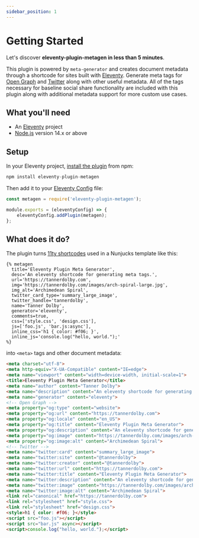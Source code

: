 ```yaml
---
sidebar_position: 1
---
```


# Getting Started

Let's discover **eleventy-plugin-metagen in less than 5 minutes**.

This plugin is powered by `meta-generator` and creates document metadata through a shortcode for sites built with [Eleventy](https://11ty.dev). Generate meta tags for [Open Graph](https://ogp.me/) and [Twitter](https://developer.twitter.com/en/docs/twitter-for-websites/cards/overview/markup) along with other useful metadata. All of the tags necessary for baseline social share functionality are included with this plugin along with additional metadata support for more custom use cases.

## What you'll need

- An [Eleventy](https://www.11ty.dev/) project
- [Node.js](https://nodejs.org/en/download/) version 14.x or above

## Setup
In your Eleventy project, [install the plugin](https://www.npmjs.com/package/eleventy-plugin-metagen) from npm:

```js
npm install eleventy-plugin-metagen
```

Then add it to your [Eleventy Config](https://www.11ty.dev/docs/config/) file:

```js
const metagen = require('eleventy-plugin-metagen');

module.exports = (eleventyConfig) => {
    eleventyConfig.addPlugin(metagen);
};
```

## What does it do?
The plugin turns [11ty shortcodes](https://www.11ty.dev/docs/shortcodes/) used in a Nunjucks template like this:

```njk
{% metagen
  title='Eleventy Plugin Meta Generator',
  desc='An eleventy shortcode for generating meta tags.',
  url='https://tannerdolby.com',
  img='https://tannerdolby.com/images/arch-spiral-large.jpg',
  img_alt='Archimedean Spiral',
  twitter_card_type='summary_large_image',
  twitter_handle='tannerdolby',
  name='Tanner Dolby',
  generator='eleventy',
  comments=true,
  css=['style.css', 'design.css'],
  js=['foo.js', 'bar.js:async'],
  inline_css='h1 { color: #f06; }',
  inline_js='console.log("hello, world.");'
%}
```

into `<meta>` tags and other document metadata:

```html
<meta charset="utf-8">
<meta http-equiv="X-UA-Compatible" content="IE=edge">
<meta name="viewport" content="width=device-width, initial-scale=1">
<title>Eleventy Plugin Meta Generator</title>
<meta name="author" content="Tanner Dolby">
<meta name="description" content="An eleventy shortcode for generating meta tags.">
<meta name="generator" content="eleventy">
<!-- Open Graph -->
<meta property="og:type" content="website">
<meta property="og:url" content="https://tannerdolby.com">
<meta property="og:locale" content="en_US">
<meta property="og:title" content="Eleventy Plugin Meta Generator">
<meta property="og:description" content="An eleventy shortcode for generating meta tags.">
<meta property="og:image" content="https://tannerdolby.com/images/arch-spiral-large.jpg">
<meta property="og:image:alt" content="Archimedean Spiral">
<!-- Twitter -->
<meta name="twitter:card" content="summary_large_image">
<meta name="twitter:site" content="@tannerdolby">
<meta name="twitter:creator" content="@tannerdolby">
<meta name="twitter:url" content="https://tannerdolby.com">
<meta name="twitter:title" content="Eleventy Plugin Meta Generator">
<meta name="twitter:description" content="An eleventy shortcode for generating meta tags.">
<meta name="twitter:image" content="https://tannerdolby.com/images/arch-spiral-large.jpg">
<meta name="twitter:image:alt" content="Archimedean Spiral">
<link rel="canonical" href="https://tannerdolby.com">
<link rel="stylesheet" href="style.css">
<link rel="stylesheet" href="design.css">
<style>h1 { color: #f06; }</style>
<script src="foo.js"></script>
<script src="bar.js" async></script>
<script>console.log("hello, world.");</script>
```
